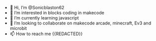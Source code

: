 - 👋 Hi, I’m @Sonicblaston62
- 👀 I’m interested in blocks coding in makecode
- 🌱 I’m currently learning javascript
- 💞️ I’m looking to collaborate on makecode arcade, minecraft, Ev3 and microbit
- 📫 How to reach me {{REDACTED}}

<!---
Sonicblaston62/Sonicblaston62 is a ✨ special ✨ repository because its `README.md` (this file) appears on your GitHub profile.
You can click the Preview link to take a look at your changes.
--->
